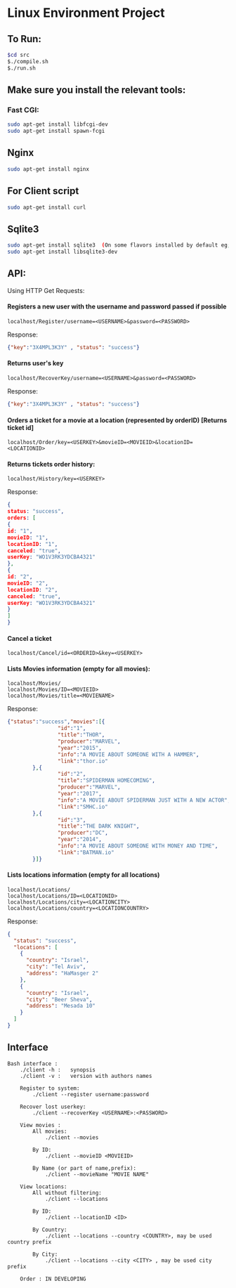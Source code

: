 # Linux Environment Project
## To Run:
```bash
$cd src
$./compile.sh
$./run.sh
```
## Make sure you install the relevant tools:

### Fast CGI:
```bash
sudo apt-get install libfcgi-dev
sudo apt-get install spawn-fcgi
```

## Nginx
```bash
sudo apt-get install nginx
```

## For Client script
```bash
sudo apt-get install curl
```

## Sqlite3
```bash
sudo apt-get install sqlite3  (On some flavors installed by default eg; Ubuntu 16.04)
sudo apt-get install libsqlite3-dev
```



## API:

Using HTTP Get Requests:

#### Registers a new user with the username and password passed if possible
```browser
localhost/Register/username=<USERNAME>&password=<PASSWORD>
```
Response:
```json
{"key":"3X4MPL3K3Y" , "status": "success"}
```

#### Returns user's key
```browser
localhost/RecoverKey/username=<USERNAME>&password=<PASSWORD>
```

Response:
```json
{"key":"3X4MPL3K3Y" , "status": "success"}
```

#### Orders a ticket for a movie at a location (represented by orderID) [Returns ticket id]
```browser
localhost/Order/key=<USERKEY>&movieID=<MOVIEID>&locationID=<LOCATIONID>
```



#### Returns tickets order history:
```browser
localhost/History/key=<USERKEY>
```

Response:
```json
{
status: "success",
orders: [
{
id: "1",
movieID: "1",
locationID: "1",
canceled: "true",
userKey: "WO1V3RK3YDCBA4321"
},
{
id: "2",
movieID: "2",
locationID: "2",
canceled: "true",
userKey: "WO1V3RK3YDCBA4321"
}
]
}
```
#### Cancel a ticket

```browser
localhost/Cancel/id=<ORDERID>&key=<USERKEY>
```

#### Lists Movies information (empty for all movies):

```browser
localhost/Movies/
localhost/Movies/ID=<MOVIEID>
localhost/Movies/title=<MOVIENAME>

```
Response:
```json
{"status":"success","movies":[{
                "id":"1",
                "title":"THOR",
                "producer":"MARVEL",
                "year":"2015",
                "info":"A MOVIE ABOUT SOMEONE WITH A HAMMER",
                "link":"thor.io"
        },{
                "id":"2",
                "title":"SPIDERMAN HOMECOMING",
                "producer":"MARVEL",
                "year":"2017",
                "info":"A MOVIE ABOUT SPIDERMAN JUST WITH A NEW ACTOR",
                "link":"SMHC.io"
        },{
                "id":"3",
                "title":"THE DARK KNIGHT",
                "producer":"DC",
                "year":"2014",
                "info":"A MOVIE ABOUT SOMEONE WITH MONEY AND TIME",
                "link":"BATMAN.io"
        }]}
```

#### Lists locations information (empty for all locations)
```browser
localhost/Locations/
localhost/Locations/ID=<LOCATIONID>
localhost/Locations/city=<LOCATIONCITY>
localhost/Locations/country=<LOCATIONCOUNTRY>
```

Response:
```json
{
  "status": "success",
  "locations": [
    {
      "country": "Israel",
      "city": "Tel Aviv",
      "address": "HaMasger 2"
    },
    {
      "country": "Israel",
      "city": "Beer Sheva",
      "address": "Mesada 10"
    }
  ]
}
```
## Interface
```browser
Bash interface :
	./client -h :	synopsis
	./client -v :	version with authors names
	
	Register to system:
		./client --register username:password
	
	Recover lost userkey:
		./client --recoverKey <USERNAME>:<PASSWORD>
	
	View movies :
		All movies:
			./client --movies
	
		By ID:
			./client --movieID <MOVIEID>
		
		By Name (or part of name,prefix):
			./client --movieName "MOVIE NAME"
			
	View locations:
		All without filtering:
			./client --locations
		
		By ID:
			./client --locationID <ID>
		
		By Country:
			./client --locations --country <COUNTRY>, may be used country prefix
		
		By City:
			./client --locations --city <CITY> , may be used city prefix
      
    Order : IN DEVELOPING
```
